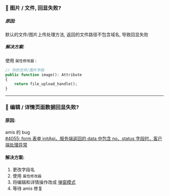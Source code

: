 ### 📁 图片 / 文件, 回显失败?

##### 原因:

默认的文件/图片上传处理方法, 返回的文件路径不包含域名, 导致回显失败

##### 解决方案:

使用 `属性修改器` :

```php
// 你的文件/图片字段
public function image(): Attribute
{
    return file_upload_handle();
}
```

---

### 🐛 编辑 / 详情页面数据回显失败?

#### 原因:

amis 的 bug <br>
<a href="https://github.com/baidu/amis/issues/4055" target="_blank">
#4055: form 表单 initApi，服务端返回的 data 中包含 no、status 字段时，客户端处理异常
</a>

#### 解决方案:

1. 更改字段名
2. 使用 `属性修改器`
3. 将编辑和详情操作改成 [弹窗模式](/docs/crud-dialog-action)
4. 等待 amis 修复
